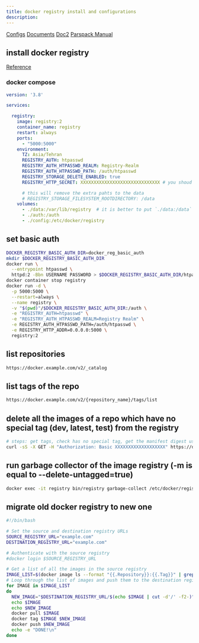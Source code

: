 ```yaml
---
title: docker registry install and configurations
description:
---
```


[Configs](https://gdevillele.github.io/registry/configuration/)
[Documents](https://distribution.github.io/distribution/about/deploying/)
[Doc2](https://phoenixnap.com/kb/set-up-a-private-docker-registry)
[Parspack Manual](https://parspack.com/blog/os/linux/ubuntu/how-to-set-up-a-private-docker-registry-on-ubuntu-22-04)

## install docker registry

[Reference](https://docs.docker.com/registry/deploying/)

### docker compose

```yaml
version: '3.8'

services:

  registry:
    image: registry:2
    container_name: registry
    restart: always
    ports:
      - "5000:5000"
    environment:
      TZ: Asia/Tehran
      REGISTRY_AUTH: htpasswd
      REGISTRY_AUTH_HTPASSWD_REALM: Registry-Realm
      REGISTRY_AUTH_HTPASSWD_PATH: /auth/htpasswd
      REGISTRY_STORAGE_DELETE_ENABLED: true
      REGISTRY_HTTP_SECRET: XXXXXXXXXXXXXXXXXXXXXXXXXXXXXX # you shoud get some random thing

      # this will remove the extra pahts to the data
      # REGISTRY_STORAGE_FILESYSTEM_ROOTDIRECTORY: /data
    volumes:
      - ./data:/var/lib/registry  # it is better to put `./data:/data` instead, but you should set REGISTRY_STORAGE_FILESYSTEM_ROOTDIRECTORY=/data env
      - ./auth:/auth
      - ./config:/etc/docker/registry
```

## set basic auth

```bash
DOCKER_REGISTRY_BASIC_AUTH_DIR=docker_reg_basic_auth
mkdir $DOCKER_REGISTRY_BASIC_AUTH_DIR
docker run \
  --entrypoint htpasswd \
  httpd:2 -Bbn USERNAME PASSWORD > $DOCKER_REGISTRY_BASIC_AUTH_DIR/htpasswd
docker container stop registry
docker run -d \
  -p 5000:5000 \
  --restart=always \
  --name registry \
  -v "$(pwd)"/$DOCKER_REGISTRY_BASIC_AUTH_DIR:/auth \
  -e "REGISTRY_AUTH=htpasswd" \
  -e "REGISTRY_AUTH_HTPASSWD_REALM=Registry Realm" \
  -e REGISTRY_AUTH_HTPASSWD_PATH=/auth/htpasswd \
  -e REGISTRY_HTTP_ADDR=0.0.0.0:5000 \
  registry:2
```

## list repositories

```bash
https://docker.example.com/v2/_catalog
```

## list tags of the repo

```bash
https://docker.example.com/v2/{repository_name}/tags/list
```

## delete all the images of a repo which have no special tag (dev, latest, test) from the registry

```bash
# steps: get tags, check has no special tag, get the manifest digest using its tag, delete the manifest using digest
curl -sS -X GET -H "Authorization: Basic XXXXXXXXXXXXXXXXXXX" https://docker.example.com/v2/project_token/tags/list | jq -r '.tags[]' | grep -vE 'dev$|latest|test' | xargs -I{} sh -c $'curl -sS -I -H "Authorization: Basic XXXXXXXXXXXXXXXXXXX" -H "Accept: application/vnd.docker.distribution.manifest.v2+json" https://docker.example.com/v2/project_token/manifests/{} | grep Docker-Content-Digest | cut -d" " -f2 | sed \'s/\s//g\' | xargs -I[] curl -I -X DELETE -H "Authorization: Basic XXXXXXXXXXXXXXXXXXX" "https://docker.example.com/v2/project_token/manifests/[]"'
```

## run garbage collector of the image registry (-m is equal to --delete-untagged=true)

```bash
docker exec -it registry bin/registry garbage-collect /etc/docker/registry/config.yml -m
```

## migrate old docker registry to new one

```bash
#!/bin/bash

# Set the source and destination registry URLs
SOURCE_REGISTRY_URL="example.com"
DESTINATION_REGISTRY_URL="example.com"

# Authenticate with the source registry
#docker login $SOURCE_REGISTRY_URL

# Get a list of all the images in the source registry
IMAGE_LIST=$(docker image ls --format "{{.Repository}}:{{.Tag}}" | grep $SOURCE_REGISTRY_URL)
# Loop through the list of images and push them to the destination registry
for IMAGE in $IMAGE_LIST
do
  NEW_IMAGE="$DESTINATION_REGISTRY_URL/$(echo $IMAGE | cut -d'/' -f2-)"
  echo $IMAGE
  echo $NEW_IMAGE
  docker pull $IMAGE
  docker tag $IMAGE $NEW_IMAGE
  docker push $NEW_IMAGE
  echo -e "DONE!\n"
done
```
